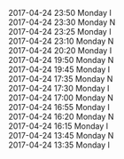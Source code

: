 2017-04-24 23:50 Monday  I  
2017-04-24 23:30 Monday  N  
2017-04-24 23:25 Monday  I  
2017-04-24 23:10 Monday  N  
2017-04-24 20:20 Monday  I  
2017-04-24 19:50 Monday  N  
2017-04-24 19:45 Monday  I  
2017-04-24 17:35 Monday  N  
2017-04-24 17:30 Monday  I  
2017-04-24 17:00 Monday  N  
2017-04-24 16:55 Monday  I  
2017-04-24 16:20 Monday  N  
2017-04-24 16:15 Monday  I  
2017-04-24 13:45 Monday  N  
2017-04-24 13:35 Monday  I  
